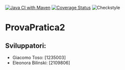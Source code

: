 [![Java CI with Maven](https://github.com/giekk/ProvaPratica2/actions/workflows/build.yml/badge.svg)](https://github.com/giekk/ProvaPratica2/actions/workflows/build.yml)
[![Coverage Status](https://coveralls.io/repos/github/giekk/ProvaPratica2/badge.svg?branch=develop)](https://coveralls.io/github/giekk/ProvaPratica2?branch=develop)
![Checkstyle](https://github.com/giekk/ProvaPratica2/actions/workflows/checkstyle.yml/badge.svg)

# ProvaPratica2
## Sviluppatori:
- Giacomo Toso: [1235003]
- Eleonora Bilinski: [2109806]
